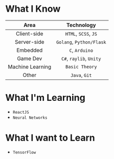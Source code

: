# What I Know

| Area          | Technology   |
| :-----------: | :----------: |
| Client-side | `HTML`, `SCSS`, `JS` |
| Server-side | `Golang`, `Python/Flask` |
| Embedded | `C`, `Arduino` |
| Game Dev | `C#`, `raylib`, `Unity` |
| Machine Learning | `Basic Theory` |
| Other | `Java`, `Git` |

# What I'm Learning
* `ReactJS`
* `Neural Networks`

# What I want to Learn
* `TensorFlow`
